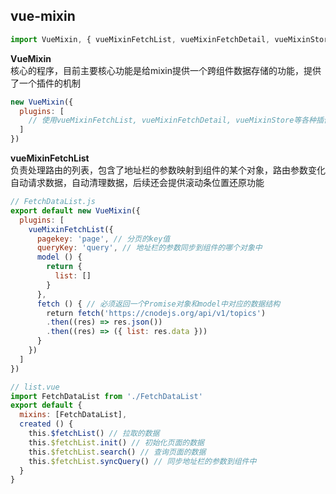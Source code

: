 ## vue-mixin
```javascript
import VueMixin, { vueMixinFetchList, vueMixinFetchDetail, vueMixinStore } from 'vue-mixin'
```
**VueMixin**  
核心的程序，目前主要核心功能是给mixin提供一个跨组件数据存储的功能，提供了一个插件的机制
```javascript
new VueMixin({
  plugins: [
    // 使用vueMixinFetchList, vueMixinFetchDetail, vueMixinStore等各种插件
  ]
})
```

**vueMixinFetchList**    
负责处理路由的列表，包含了地址栏的参数映射到组件的某个对象，路由参数变化自动请求数据，自动清理数据，后续还会提供滚动条位置还原功能
```javascript
// FetchDataList.js
export default new VueMixin({
  plugins: [
    vueMixinFetchList({
      pagekey: 'page', // 分页的key值
      queryKey: 'query', // 地址栏的参数同步到组件的哪个对象中
      model () {
        return {
          list: []
        }
      },
      fetch () { // 必须返回一个Promise对象和model中对应的数据结构
        return fetch('https://cnodejs.org/api/v1/topics')
        .then((res) => res.json())
        .then((res) => ({ list: res.data }))
      }
    })
  ]
})

// list.vue
import FetchDataList from './FetchDataList'
export default {
  mixins: [FetchDataList],
  created () {
    this.$fetchList() // 拉取的数据
    this.$fetchList.init() // 初始化页面的数据
    this.$fetchList.search() // 查询页面的数据
    this.$fetchList.syncQuery() // 同步地址栏的参数到组件中
  }
}
```
